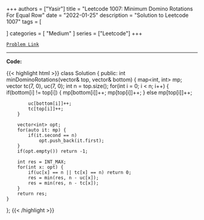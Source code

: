 
+++
authors = ["Yasir"]
title = "Leetcode 1007: Minimum Domino Rotations For Equal Row"
date = "2022-01-25"
description = "Solution to Leetcode 1007"
tags = [
    
]
categories = [
    "Medium"
]
series = ["Leetcode"]
+++



[`Problem Link`](https://leetcode.com/problems/minimum-domino-rotations-for-equal-row/description/)

---

**Code:**

{{< highlight html >}}
class Solution {
public:
    int minDominoRotations(vector<int>& top, vector<int>& bottom) {
        map<int, int> mp;
        vector<int> tc(7, 0), uc(7, 0);
        int n = top.size();
        for(int i = 0; i < n; i++) {
            if(bottom[i] != top[i]) {
                mp[bottom[i]]++;
                mp[top[i]]++;
            } else mp[top[i]]++;

            uc[bottom[i]]++;
            tc[top[i]]++;
        }
        
        vector<int> opt;
        for(auto it: mp) {
            if(it.second == n)
                opt.push_back(it.first);
        }
        if(opt.empty()) return -1;
        
        int res = INT_MAX;
        for(int x: opt) {
            if(uc[x] == n || tc[x] == n) return 0;
            res = min(res, n - uc[x]);
            res = min(res, n - tc[x]);
        }
        return res;
    }
};
{{< /highlight >}}

